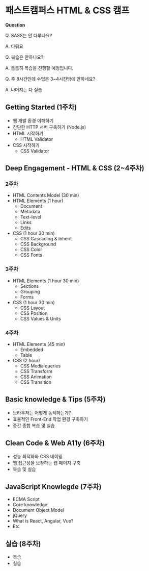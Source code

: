 # 패스트캠퍼스 HTML & CSS 캠프
**Question**

Q. SASS는 안 다루나요?

A. 다뤄요

Q. 복습은 안하나요?

A. 틈틈히 복습을 진행할 예정입니다.

Q. 주 8시간인데 수업은 3~4시간밖에 안하네요?

A. 나머지는 다 실습

## Getting Started (1주차)
* 웹 개발 환경 이해하기
* 간단한 HTTP 서버 구축하기 (Node.js)
* HTML 시작하기
  * HTML Validator
* CSS 시작하기
  * CSS Validator

## Deep Engagement - HTML & CSS (2~4주차)
### 2주차
* HTML Contents Model (30 min)
* HTML Elements (1 hour)
  * Document
  * Metadata
  * Text-level
  * Links
  * Edits
* CSS (1 hour 30 min)
  * CSS Cascading & Inherit
  * CSS Background
  * CSS Color
  * CSS Fonts

### 3주차
* HTML Elements (1 hour 30 min)
  * Sections
  * Grouping
  * Forms
* CSS (1 hour 30 min)
  * CSS Layout
  * CSS Position
  * CSS Values & Units

### 4주차
* HTML Elements (45 min)
  * Embedded
  * Table
* CSS (2 hour)
  * CSS Media queries
  * CSS Transform
  * CSS Animation
  * CSS Transition

## Basic knowledge & Tips (5주차)
* 브라우저는 어떻게 동작하는가?
* 효율적인 Front-End 작업 환경 구축하기
* 중간 종합 복습 및 실습

## Clean Code & Web A11y (6주차)
* 성능 최적화와 CSS 네이밍
* 웹 접근성을 보장하는 웹 페이지 구축
* 복습 및 실습

## JavaScript Knowlegde (7주차)
* ECMA Script
* Core knowledge
* Document Object Model
* jQuery
* What is React, Angular, Vue?
* Etc

## 실습 (8주차)
* 복습
* 실습